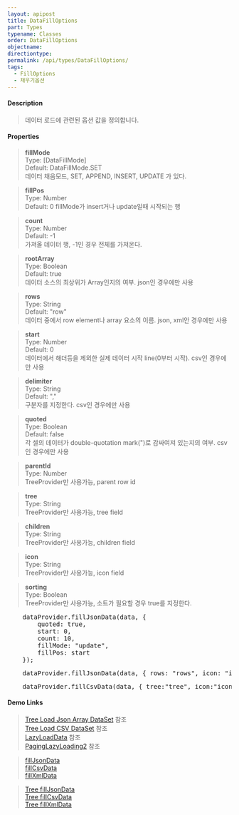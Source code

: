 ```yaml
---
layout: apipost
title: DataFillOptions
part: Types
typename: Classes
order: DataFillOptions
objectname: 
directiontype: 
permalink: /api/types/DataFillOptions/
tags: 
  - FillOptions
  - 채우기옵션
---
```


#### Description

> 데이터 로드에 관련된 옵션 값을 정의합니다. 

#### Properties

> **fillMode**         
> Type: [DataFillMode]    
> Default: DataFillMode.SET   
> 데이터 채움모드, SET, APPEND, INSERT, UPDATE 가 있다.    

> **fillPos**          
> Type: Number   
> Default: 0 
> fillMode가 insert거나 update일때 시작되는 행     

> **count**       
> Type: Number    
> Default: -1    
> 가져올 데이터 행, -1인 경우 전체를 가져온다.         

> **rootArray**         
> Type: Boolean   
> Default: true    
> 데이터 소스의 최상위가 Array인지의 여부. json인 경우에만 사용  

> **rows**         
> Type: String    
> Default: "row"    
> 데이터 중에서 row element나 array 요소의 이름. json, xml안 경우에만 사용     

> **start**  
> Type: Number  
> Default: 0  
> 데이터에서 해더등을 제외한 실제 데이터 시작 line(0부터 시작). csv인 경우에만 사용  

> **delimiter**  
> Type: String  
> Default: ","  
> 구분자를 지정한다. csv인 경우에만 사용   

> **quoted**  
> Type: Boolean  
> Default: false  
> 각 셀의 데이터가 double-quotation mark(")로 감싸여져 있는지의 여부. csv인 경우에만 사용    

> **parentId**  
> Type: Number  
> TreeProvider만 사용가능, parent row id  

> **tree**  
> Type: String  
> TreeProvider만 사용가능, tree field  

> **children**   
> Type: String  
> TreeProvider만 사용가능, children field  

> **icon**  
> Type: String  
> TreeProvider만 사용가능, icon field  

> **sorting**  
> Type: Boolean  
> TreeProvider만 사용가능, 소트가 필요할 경우 true를 지정한다.  

<pre class="prettyprint">
    dataProvider.fillJsonData(data, {
        quoted: true,
        start: 0,
        count: 10,
        fillMode: "update",
        fillPos: start
    });
</pre>

<pre class="prettyprint">
    dataProvider.fillJsonData(data, { rows: "rows", icon: "icon" });
</pre>

<pre class="prettyprint">
    dataProvider.fillCsvData(data, { tree:"tree", icon:"icon", quoted:true,  start:1 });
</pre>

#### Demo Links
> [Tree Load Json Array DataSet](http://demo.realgrid.com/Demo/TreeLoadJsonData) 참조  
> [Tree Load CSV DataSet](http://demo.realgrid.com/Demo/TreeLoadCsvData) 참조  
> [LazyLoadData](http://demo.realgrid.com/Demo/LazyLoadData) 참조  
> [PagingLazyLoading2](http://demo.realgrid.com/Demo/PagingLazyLoading2) 참조  

> [fillJsonData](/api/LocalDataProvider/fillJsonData/)   
> [fillCsvData](/api/LocalDataProvider/fillCsvData/)   
> [fillXmlData](/api/LocalDataProvider/fillXmlData/)   

> [Tree fillJsonData](/api/TreeDataProvider/fillJsonData/)   
> [Tree fillCsvData](/api/TreeDataProvider/fillCsvData/)   
> [Tree fillXmlData](/api/TreeDataProvider/fillXmlData/)   

